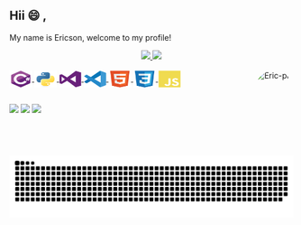 ## Hii :smile: ,
My name is Ericson, welcome to my profile!
<div align="center">
  <a href="https://github.com/ericsonID">
  <img height="180em" src="https://github-readme-stats.vercel.app/api?username=ericsonID&bg_color=30,000000,0C6DF9&title_color=fff&text_color=fff"&show_icons=true&theme=radical&include_all_commits=true&count_private=true"/>
  <img height="180em" src="https://github-readme-stats.vercel.app/api/top-langs/?username=ericsonID&bg_color=30,000000,0C6DF9&title_color=fff&text_color=fff"/>
</div>
<div style="display: inline_block"><br>
  <img align="center" alt="Eric-Csharp" height="30" width="40" src="https://raw.githubusercontent.com/devicons/devicon/master/icons/csharp/csharp-original.svg">  
  <img align="center" alt="Eric-Python" height="30" width="40" src="https://raw.githubusercontent.com/devicons/devicon/master/icons/python/python-original.svg">
  <img align="center" alt="Eric-Visual" height="30" width="40" src="https://github.com/devicons/devicon/blob/master/icons/visualstudio/visualstudio-plain.svg">
  <img align="center" alt="Eric-VS" height="30" width="40" src="https://github.com/devicons/devicon/blob/master/icons/vscode/vscode-original.svg">
  <img align="center" alt="Eric-HTML" height="30" width="40" src="https://raw.githubusercontent.com/devicons/devicon/master/icons/html5/html5-original.svg">
  <img align="center" alt="Eric-CSS" height="30" width="40" src="https://raw.githubusercontent.com/devicons/devicon/master/icons/css3/css3-original.svg">
  <img align="center" alt="Eric-Js" height="30" width="40" src="https://raw.githubusercontent.com/devicons/devicon/master/icons/javascript/javascript-plain.svg">
  <img align="right" alt="Eric-pic" height="150" style="border-radius:50px;" src="https://media4.giphy.com/media/11KzOet1ElBDz2/giphy.gif">
</div>
  
  ##
 
<div> 
 <a href="https://discord.gg/zU2KwdTd" target="_blank"><img src="https://img.shields.io/badge/Discord-7289DA?style=for-the-badge&logo=discord&logoColor=white" target="_blank"></a> 
  <a href = "mailto:ericson.id@gmail.com"><img src="https://img.shields.io/badge/-Gmail-%23333?style=for-the-badge&logo=gmail&logoColor=white" target="_blank"></a>
  <a href="https://www.linkedin.com/in/ericsondelima/" target="_blank"><img src="https://img.shields.io/badge/-LinkedIn-%230077B5?style=for-the-badge&logo=linkedin&logoColor=white" target="_blank"></a> 
 
  ![Snake animation](https://github.com/ericsonID/ericsonID/blob/output/github-contribution-grid-snake.svg) 
 
</div>
